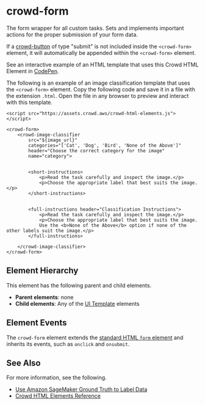 # crowd\-form<a name="sms-ui-template-crowd-form"></a>

The form wrapper for all custom tasks\. Sets and implements important actions for the proper submission of your form data\.

If a [crowd\-button](sms-ui-template-crowd-button.md) of type "submit" is not included inside the `<crowd-form>` element, it will automatically be appended within the `<crowd-form>` element\. 

See an interactive example of an HTML template that uses this Crowd HTML Element in [CodePen](https://codepen.io/sagemaker_crowd_html_elements/pen/oNBgOWa)\.

The following is an example of an image classification template that uses the `<crowd-form>` element\. Copy the following code and save it in a file with the extension `.html`\. Open the file in any browser to preview and interact with this template\. 

```
<script src="https://assets.crowd.aws/crowd-html-elements.js"></script>

<crowd-form>
    <crowd-image-classifier 
        src="${image_url}"
        categories="['Cat', 'Dog', 'Bird', 'None of the Above']"
        header="Choose the correct category for the image"
        name="category">


        <short-instructions>
            <p>Read the task carefully and inspect the image.</p>
            <p>Choose the appropriate label that best suits the image.</p>
        </short-instructions>

 
        <full-instructions header="Classification Instructions">
            <p>Read the task carefully and inspect the image.</p>
            <p>Choose the appropriate label that best suits the image. 
            Use the <b>None of the Above</b> option if none of the other labels suit the image.</p>
        </full-instructions>

    </crowd-image-classifier>
</crowd-form>
```

## Element Hierarchy<a name="form-element-hierarchy"></a>

This element has the following parent and child elements\.
+ **Parent elements**: none
+ **Child elements**: Any of the [UI Template](sms-ui-template-reference.md) elements

## Element Events<a name="form-element-events"></a>

The `crowd-form` element extends the [standard HTML `form` element](https://developer.mozilla.org/en-US/docs/Web/HTML/Element/form) and inherits its events, such as `onclick` and `onsubmit`\.

## See Also<a name="form-see-also"></a>

For more information, see the following\.
+ [Use Amazon SageMaker Ground Truth to Label Data](sms.md)
+ [Crowd HTML Elements Reference](sms-ui-template-reference.md)